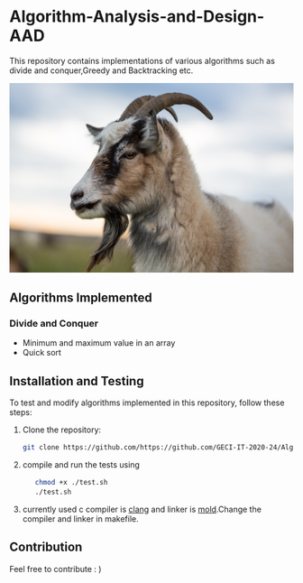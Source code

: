 # Algorithm-Analysis-and-Design-AAD

This repository contains implementations of various algorithms such as divide and conquer,Greedy and Backtracking etc.

![aad](/assets/aad.jpg)

## Algorithms Implemented

### Divide and Conquer

-   Minimum and maximum value in an array
-   Quick sort

## Installation and Testing

To test and modify algorithms implemented in this repository, follow these steps:

1. Clone the repository:

    ```bash
    git clone https://github.com/https://github.com/GECI-IT-2020-24/Algorithm-Analysis-and-Design-AAD
    ```

2. compile and run the tests using
    ```bash
       chmod +x ./test.sh
       ./test.sh
    ```
3. currently used c compiler is [clang](https://clang.llvm.org/) and linker is [mold](https://github.com/rui314/mold).Change the compiler and linker in makefile.

## Contribution

Feel free to contribute : )
